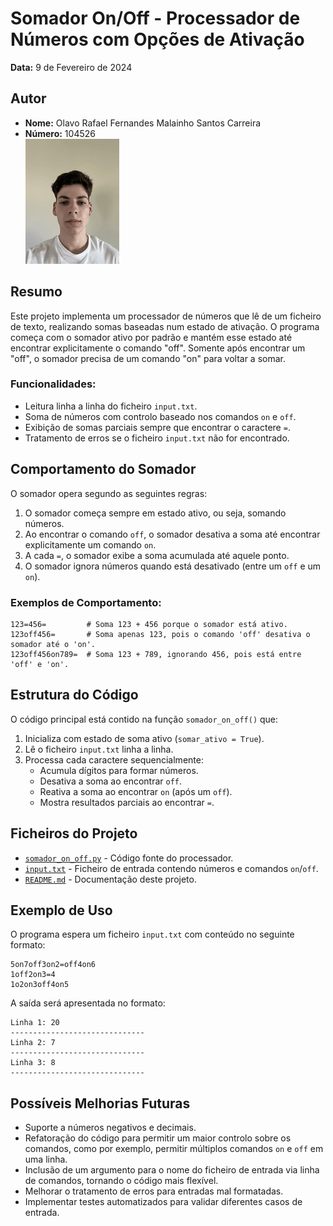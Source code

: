 # Somador On/Off - Processador de Números com Opções de Ativação

**Data:** 9 de Fevereiro de 2024  

## Autor
- **Nome:** Olavo Rafael Fernandes Malainho Santos Carreira
- **Número:** 104526  
 ![Foto do Autor](../fotoCara.png)

## Resumo

Este projeto implementa um processador de números que lê de um ficheiro de texto, realizando somas baseadas num estado de ativação. O programa começa com o somador ativo por padrão e mantém esse estado até encontrar explicitamente o comando "off". Somente após encontrar um "off", o somador precisa de um comando "on" para voltar a somar.

### Funcionalidades:
- Leitura linha a linha do ficheiro `input.txt`.
- Soma de números com controlo baseado nos comandos `on` e `off`.
- Exibição de somas parciais sempre que encontrar o caractere `=`.
- Tratamento de erros se o ficheiro `input.txt` não for encontrado.

## Comportamento do Somador

O somador opera segundo as seguintes regras:
1. O somador começa sempre em estado ativo, ou seja, somando números.
2. Ao encontrar o comando `off`, o somador desativa a soma até encontrar explicitamente um comando `on`.
3. A cada `=`, o somador exibe a soma acumulada até aquele ponto.
4. O somador ignora números quando está desativado (entre um `off` e um `on`).

### Exemplos de Comportamento:
```plaintext
123=456=         # Soma 123 + 456 porque o somador está ativo.
123off456=       # Soma apenas 123, pois o comando 'off' desativa o somador até o 'on'.
123off456on789=  # Soma 123 + 789, ignorando 456, pois está entre 'off' e 'on'.
```

## Estrutura do Código

O código principal está contido na função `somador_on_off()` que:
1. Inicializa com estado de soma ativo (`somar_ativo = True`).
2. Lê o ficheiro `input.txt` linha a linha.
3. Processa cada caractere sequencialmente:
   - Acumula dígitos para formar números.
   - Desativa a soma ao encontrar `off`.
   - Reativa a soma ao encontrar `on` (após um `off`).
   - Mostra resultados parciais ao encontrar `=`.

## Ficheiros do Projeto

- [`somador_on_off.py`](somador_on_off.py) - Código fonte do processador.
- [`input.txt`](input.txt) - Ficheiro de entrada contendo números e comandos `on`/`off`.
- [`README.md`](README.md) - Documentação deste projeto.

## Exemplo de Uso

O programa espera um ficheiro `input.txt` com conteúdo no seguinte formato:

```plaintext
5on7off3on2=off4on6
1off2on3=4
1o2on3off4on5
```

A saída será apresentada no formato:

```plaintext
Linha 1: 20
------------------------------
Linha 2: 7
------------------------------
Linha 3: 8
------------------------------
```

## Possíveis Melhorias Futuras

- Suporte a números negativos e decimais.
- Refatoração do código para permitir um maior controlo sobre os comandos, como por exemplo, permitir múltiplos comandos `on` e `off` em uma linha.
- Inclusão de um argumento para o nome do ficheiro de entrada via linha de comandos, tornando o código mais flexível.
- Melhorar o tratamento de erros para entradas mal formatadas.
- Implementar testes automatizados para validar diferentes casos de entrada.
